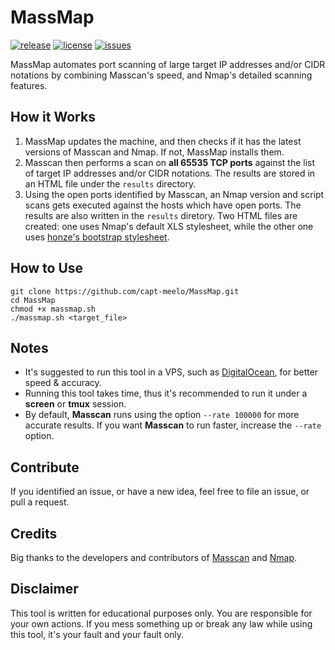 # MassMap
[![release](https://img.shields.io/github/release/capt-meelo/MassMap.svg?label=version&style=flat)](https://github.com/capt-meelo/MassMap/releases)
[![license](https://img.shields.io/github/license/capt-meelo/MassMap.svg?style=flat)](https://github.com/capt-meelo/MassMap/blob/master/LICENSE)
[![issues](https://img.shields.io/github/issues-raw/capt-meelo/MassMap.svg?style=flat)](https://github.com/capt-meelo/MassMap/issues?q=is:issue+is:open)

MassMap automates port scanning of large target IP addresses and/or CIDR notations by combining Masscan's speed, and Nmap's detailed scanning features. 


## How it Works
1. MassMap updates the machine, and then checks if it has the latest versions of Masscan and Nmap. If not, MassMap installs them.
2. Masscan then performs a scan on **all 65535 TCP ports** against the list of target IP addresses and/or CIDR notations. The results are stored in an HTML file under the `results` directory. 
3. Using the open ports identified by Masscan, an Nmap version and script scans gets executed against the hosts which have open ports. The results are also written in the `results` diretory. Two HTML files are created: one uses Nmap's default XLS stylesheet, while the other one uses [honze's bootstrap stylesheet](https://github.com/honze-net/nmap-bootstrap-xsl/).


## How to Use
```
git clone https://github.com/capt-meelo/MassMap.git
cd MassMap
chmod +x massmap.sh
./massmap.sh <target_file>
```

## Notes
- It's suggested to run this tool in a VPS, such as [DigitalOcean](https://www.digitalocean.com/?refcode=f7f86614e1b3), for better speed & accuracy.
- Running this tool takes time, thus it's recommended to run it under a **screen** or **tmux** session.
- By default, **Masscan** runs using the option `--rate 100000` for more accurate results. If you want **Masscan** to run faster, increase the `--rate` option.


## Contribute
If you identified an issue, or have a new idea, feel free to file an issue, or pull a request.


## Credits
Big thanks to the developers and contributors of [Masscan](https://github.com/robertdavidgraham/masscan) and [Nmap](https://nmap.org/).


## Disclaimer
This tool is written for educational purposes only. You are responsible for your own actions. If you mess something up or break any law while using this tool, it's your fault and your fault only.
